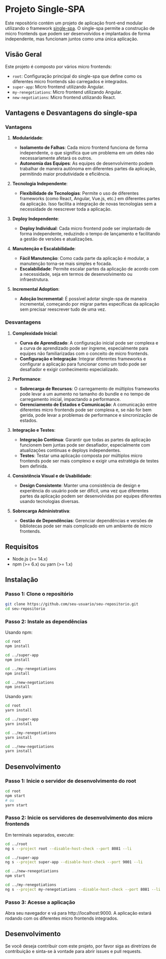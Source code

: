 # Projeto Single-SPA

Este repositório contém um projeto de aplicação front-end modular utilizando o framework [single-spa](https://single-spa.js.org/). O single-spa permite a construção de micro frontends que podem ser desenvolvidos e implantados de forma independente, mas funcionam juntos como uma única aplicação.

## Visão Geral

Este projeto é composto por vários micro frontends:

- `root`: Configuração principal do single-spa que define como os diferentes micro frontends são carregados e integrados.
- `super-app`: Micro frontend utilizando Angular.
- `my-renegotiations`: Micro frontend utilizando Angular.
- `new-negotiations`: Micro frontend utilizando React.

## Vantagens e Desvantagens do single-spa

### Vantagens

1. **Modularidade**:
   - **Isolamento de Falhas**: Cada micro frontend funciona de forma independente, o que significa que um problema em um deles não necessariamente afetará os outros.
   - **Autonomia das Equipes**: As equipes de desenvolvimento podem trabalhar de maneira autônoma em diferentes partes da aplicação, permitindo maior produtividade e eficiência.

2. **Tecnologia Independente**:
   - **Flexibilidade de Tecnologias**: Permite o uso de diferentes frameworks (como React, Angular, Vue.js, etc.) em diferentes partes da aplicação. Isso facilita a integração de novas tecnologias sem a necessidade de reescrever toda a aplicação.

3. **Deploy Independente**:
   - **Deploy Individual**: Cada micro frontend pode ser implantado de forma independente, reduzindo o tempo de lançamento e facilitando a gestão de versões e atualizações.

4. **Manutenção e Escalabilidade**:
   - **Fácil Manutenção**: Como cada parte da aplicação é modular, a manutenção torna-se mais simples e focada.
   - **Escalabilidade**: Permite escalar partes da aplicação de acordo com a necessidade, seja em termos de desenvolvimento ou infraestrutura.

5. **Incremental Adoption**:
   - **Adoção Incremental**: É possível adotar single-spa de maneira incremental, começando por migrar partes específicas da aplicação sem precisar reescrever tudo de uma vez.

### Desvantagens

1. **Complexidade Inicial**:
   - **Curva de Aprendizado**: A configuração inicial pode ser complexa e a curva de aprendizado pode ser íngreme, especialmente para equipes não familiarizadas com o conceito de micro frontends.
   - **Configuração e Integração**: Integrar diferentes frameworks e configurar a aplicação para funcionar como um todo pode ser desafiador e exigir conhecimento especializado.

2. **Performance**:
   - **Sobrecarga de Recursos**: O carregamento de múltiplos frameworks pode levar a um aumento no tamanho do bundle e no tempo de carregamento inicial, impactando a performance.
   - **Gerenciamento de Estados e Comunicação**: A comunicação entre diferentes micro frontends pode ser complexa e, se não for bem gerida, pode levar a problemas de performance e sincronização de estados.

3. **Integração e Testes**:
   - **Integração Contínua**: Garantir que todas as partes da aplicação funcionem bem juntas pode ser desafiador, especialmente com atualizações contínuas e deploys independentes.
   - **Testes**: Testar uma aplicação composta por múltiplos micro frontends pode ser mais complexo e exigir uma estratégia de testes bem definida.

4. **Consistência Visual e de Usabilidade**:
   - **Design Consistente**: Manter uma consistência de design e experiência do usuário pode ser difícil, uma vez que diferentes partes da aplicação podem ser desenvolvidas por equipes diferentes usando tecnologias diversas.

5. **Sobrecarga Administrativa**:
   - **Gestão de Dependências**: Gerenciar dependências e versões de bibliotecas pode ser mais complicado em um ambiente de micro frontends.

## Requisitos

- Node.js (>= 14.x)
- npm (>= 6.x) ou yarn (>= 1.x)

## Instalação

### Passo 1: Clone o repositório

```bash
git clone https://github.com/seu-usuario/seu-repositorio.git
cd seu-repositorio
```

### Passo 2: Instale as dependências

Usando npm:

```bash
cd root
npm install

cd ../super-app
npm install

cd ../my-renegotiations
npm install

cd ../new-negotiations
npm install
```

Usando yarn:

```bash
cd root
yarn install

cd ../super-app
yarn install

cd ../my-renegotiations
yarn install

cd ../new-negotiations
yarn install
```

## Desenvolvimento

### Passo 1: Inicie o servidor de desenvolvimento do root

```bash
cd root
npm start
# ou
yarn start
```

### Passo 2: Inicie os servidores de desenvolvimento dos micro frontends

Em terminais separados, execute:

```bash
cd ../root
ng s --project root --disable-host-check --port 8081 --li
```

```bash
cd ../super-app
ng s --project super-app --disable-host-check --port 9001 --li
```

```bash
cd ../new-renegotiations
npm start
```

```bash
cd ../my-renegotiations
ng s --project my-renegotiations --disable-host-check --port 8081 --li
```

### Passo 3: Acesse a aplicação
Abra seu navegador e vá para http://localhost:9000. A aplicação estará rodando com os diferentes micro frontends integrados.

## Desenvolvimento
Se você deseja contribuir com este projeto, por favor siga as diretrizes de contribuição e sinta-se à vontade para abrir issues e pull requests.